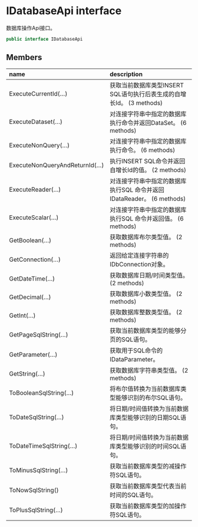 # IDatabaseApi interface

数据库操作Api接口。

``` c#
public interface IDatabaseApi
```

## Members

| name | description |
| :----- | :----- |
|ExecuteCurrentId(…)	|获取当前数据库类型INSERT SQL语句执行后表生成的自增长Id。 (3 methods)|
|ExecuteDataset(…)	|对连接字符串中指定的数据库执行命令并返回DataSet。 (6 methods)|
|ExecuteNonQuery(…)	|对连接字符串中指定的数据库执行命令。 (6 methods)|
|ExecuteNonQueryAndReturnId(…)	|执行INSERT SQL命令并返回自增长Id的值。 (2 methods)|
|ExecuteReader(…)	|对连接字符串中指定的数据库执行SQL 命令并返回IDataReader。 (6 methods)|
|ExecuteScalar(…)	|对连接字符串中指定的数据库执行SQL 命令并返回值。 (6 methods)|
|GetBoolean(…)	|获取数据库布尔类型值。 (2 methods)|
|GetConnection(…)	|返回给定连接字符串的IDbConnection对象。|
|GetDateTime(…)	|获取数据库日期/时间类型值。 (2 methods)|
|GetDecimal(…)	|获取数据库小数类型值。 (2 methods)|
|GetInt(…)	|获取数据库整数类型值。 (2 methods)|
|GetPageSqlString(…)	|获取当前数据库类型的能够分页的SQL语句。|
|GetParameter(…)	|获取用于SQL命令的IDataParameter。|
|GetString(…)	|获取数据库字符串类型值。 (2 methods)|
|ToBooleanSqlString(…)	|将布尔值转换为当前数据库类型能够识别的布尔SQL语句。|
|ToDateSqlString(…)	|将日期/时间值转换为当前数据库类型能够识别的日期SQL语句。|
|ToDateTimeSqlString(…)	|将日期/时间值转换为当前数据库类型能够识别的时间SQL语句。|
|ToMinusSqlString(…)	|获取当前数据库类型的减操作符SQL语句。|
|ToNowSqlString()	|获取当前数据库类型代表当前时间的SQL语句。|
|ToPlusSqlString(…)	|获取当前数据库类型的加操作符SQL语句。|

